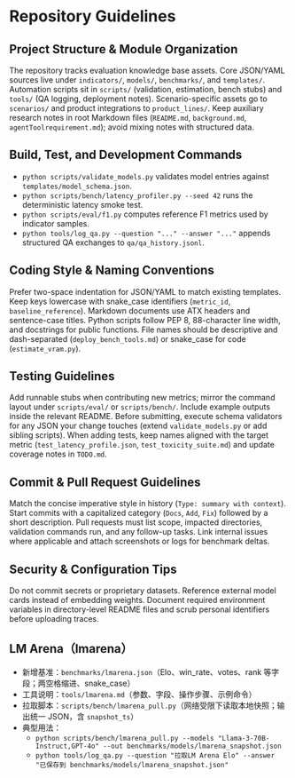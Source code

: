 ﻿# Repository Guidelines

## Project Structure & Module Organization
The repository tracks evaluation knowledge base assets. Core JSON/YAML sources live under `indicators/`, `models/`, `benchmarks/`, and `templates/`. Automation scripts sit in `scripts/` (validation, estimation, bench stubs) and `tools/` (QA logging, deployment notes). Scenario-specific assets go to `scenarios/` and product integrations to `product_lines/`. Keep auxiliary research notes in root Markdown files (`README.md`, `background.md`, `agentToolrequirement.md`); avoid mixing notes with structured data.

## Build, Test, and Development Commands
- `python scripts/validate_models.py` validates model entries against `templates/model_schema.json`.
- `python scripts/bench/latency_profiler.py --seed 42` runs the deterministic latency smoke test.
- `python scripts/eval/f1.py` computes reference F1 metrics used by indicator samples.
- `python tools/log_qa.py --question "..." --answer "..."` appends structured QA exchanges to `qa/qa_history.jsonl`.

## Coding Style & Naming Conventions
Prefer two-space indentation for JSON/YAML to match existing templates. Keep keys lowercase with snake_case identifiers (`metric_id`, `baseline_reference`). Markdown documents use ATX headers and sentence-case titles. Python scripts follow PEP 8, 88-character line width, and docstrings for public functions. File names should be descriptive and dash-separated (`deploy_bench_tools.md`) or snake_case for code (`estimate_vram.py`).

## Testing Guidelines
Add runnable stubs when contributing new metrics; mirror the command layout under `scripts/eval/` or `scripts/bench/`. Include example outputs inside the relevant README. Before submitting, execute schema validators for any JSON your change touches (extend `validate_models.py` or add sibling scripts). When adding tests, keep names aligned with the target metric (`test_latency_profile.json`, `test_toxicity_suite.md`) and update coverage notes in `TODO.md`.

## Commit & Pull Request Guidelines
Match the concise imperative style in history (`Type: summary with context`). Start commits with a capitalized category (`Docs`, `Add`, `Fix`) followed by a short description. Pull requests must list scope, impacted directories, validation commands run, and any follow-up tasks. Link internal issues where applicable and attach screenshots or logs for benchmark deltas.

## Security & Configuration Tips
Do not commit secrets or proprietary datasets. Reference external model cards instead of embedding weights. Document required environment variables in directory-level README files and scrub personal identifiers before uploading traces.

## LM Arena（lmarena）
- 新增基准：`benchmarks/lmarena.json`（Elo、win_rate、votes、rank 等字段；两空格缩进、snake_case）
- 工具说明：`tools/lmarena.md`（参数、字段、操作步骤、示例命令）
- 拉取脚本：`scripts/bench/lmarena_pull.py`（网络受限下读取本地快照；输出统一 JSON，含 `snapshot_ts`）
- 典型用法：
  - `python scripts/bench/lmarena_pull.py --models "Llama-3-70B-Instruct,GPT-4o" --out benchmarks/models/lmarena_snapshot.json`
  - `python tools/log_qa.py --question "拉取LM Arena Elo" --answer "已保存到 benchmarks/models/lmarena_snapshot.json"`
